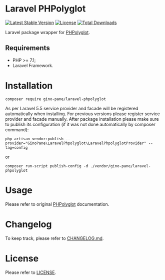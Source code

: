 Laravel PHPolyglot
==================

[![Latest Stable Version](https://poser.pugx.org/gino-pane/laravel-phpolyglot/v/stable)](https://packagist.org/packages/gino-pane/laravel-phpolyglot)
[![License](https://poser.pugx.org/gino-pane/laravel-phpolyglot/license)](https://packagist.org/packages/gino-pane/laravel-phpolyglot)
[![Total Downloads](https://poser.pugx.org/gino-pane/laravel-phpolyglot/downloads)](https://packagist.org/packages/gino-pane/laravel-phpolyglot)

Laravel package wrapper for [PHPolyglot](https://github.com/GinoPane/PHPolyglot).

Requirements
------------

* PHP >= 7.1;
* Laravel Framework.

Installation
============

    composer require gino-pane/laravel-phpolyglot
    
As per Laravel 5.5 service provider and facade will be registered automatically when installing. For previous versions please register service provider and facade manually.
After package installation please make sure to publish its configuration (if it was not done automatically by composer command):

    php artisan vendor:publish --provider="GinoPane\LaravelPhpolyglot\LaravelPhpolyglotProvider" --tag=config

or

    composer run-script publish-config -d ./vendor/gino-pane/laravel-phpolyglot

Usage
=====

Please refer to original [PHPolyglot](https://github.com/GinoPane/PHPolyglot) documentation.

Changelog
=========

To keep track, please refer to [CHANGELOG.md](https://github.com/GinoPane/composer-package-template/blob/master/CHANGELOG.md).

License
=======

Please refer to [LICENSE](https://github.com/GinoPane/composer-package-template/blob/master/LICENSE).
